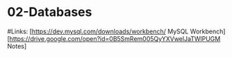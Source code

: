 # 02-Databases

#Links:
[https://dev.mysql.com/downloads/workbench/ MySQL Workbench]
[https://drive.google.com/open?id=0B5SmRem005QyYXVwelJaTWlPUGM Notes]
